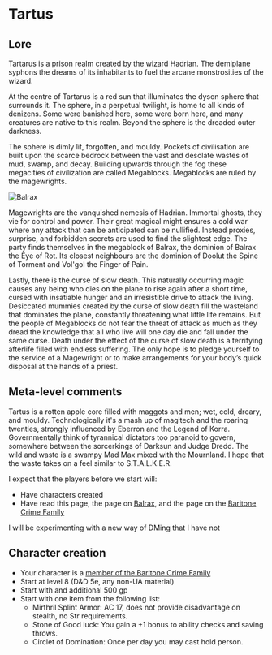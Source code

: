 # Tartus

## Lore

Tartarus is a prison realm created by the wizard Hadrian. The demiplane syphons the dreams of its inhabitants to fuel the arcane monstrosities of the wizard.

At the centre of Tartarus is a red sun that illuminates the dyson sphere that surrounds it. The sphere, in a perpetual twilight, is home to all kinds of denizens. Some were banished here, some were born here, and many creatures are native to this realm. Beyond the sphere is the dreaded outer darkness.

The sphere is dimly lit, forgotten, and mouldy. Pockets of civilisation are built upon the scarce bedrock between the vast and desolate wastes of mud, swamp, and decay. Building upwards through the fog these megacities of civilization are called Megablocks. Megablocks are ruled by the magewrights.

![Balrax](https://i.pinimg.com/originals/e4/48/ed/e448eddd1f9120175c492e1ff065369a.jpg)

Magewrights are the vanquished nemesis of Hadrian. Immortal ghosts, they vie for control and power. Their great magical might ensures a cold war where any attack that can be anticipated can be nullified. Instead proxies, surprise, and forbidden secrets are used to find the slightest edge. The party finds themselves in the megablock of Balrax, the dominion of Balrax the Eye of Rot. Its closest neighbours are the dominion of Doolut the Spine of Torment and Vol'gol the Finger of Pain.

Lastly, there is the curse of slow death. This naturally occurring magic causes any being who dies on the plane to rise again after a short time, cursed with insatiable hunger and an irresistible drive to attack the living. Desiccated mummies created by the curse of slow death fill the wasteland that dominates the plane, constantly threatening what little life remains. But the people of Megablocks do not fear the threat of attack as much as they dread the knowledge that all who live will one day die and fall under the same curse. Death under the effect of the curse of slow death is a terrifying afterlife filled with endless suffering. The only hope is to pledge yourself to the service of a Magewright or to make arrangements for your body’s quick disposal at the hands of a priest.

## Meta-level comments

Tartus is a rotten apple core filled with maggots and men; wet, cold, dreary, and mouldy. Technologically it's a mash up of magitech and the roaring twenties, strongly influenced by Eberron and the Legend of Korra. Governmentally think of tyrannical dictators too paranoid to govern, somewhere between the sorcerkings of Darksun and Judge Dredd. The wild and waste is a swampy Mad Max mixed with the Mournland. I hope that the waste takes on a feel similar to S.T.A.L.K.E.R.

I expect that the players before we start will:
- Have characters created
- Have read this page, the page on [Balrax](balrax.md), and the page on the [Baritone Crime Family](baritone.md)

I will be experimenting with a new way of DMing that I have not 

## Character creation

- Your character is a [member of the Baritone Crime Family](baritone.md)
- Start at level 8 (D&D 5e, any non-UA material)
- Start with and additional 500 gp
- Start with one item from the following list:
	- Mirthril Splint Armor: AC 17, does not provide disadvantage on stealth, no Str requirements.
	- Stone of Good luck: You gain a +1 bonus to ability checks and saving throws.
	- Circlet of Domination: Once per day you may cast hold person.